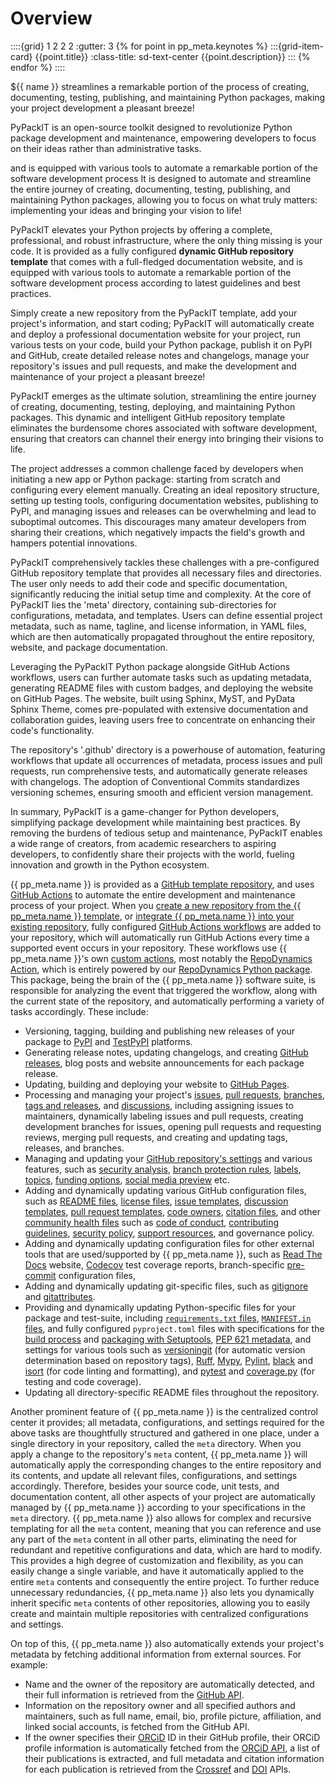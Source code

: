 # Overview


::::{grid} 1 2 2 2
:gutter: 3
{% for point in pp_meta.keynotes %}
:::{grid-item-card} {{point.title}}
:class-title: sd-text-center
{{point.description}}
:::
{% endfor %}
::::

${{ name }} streamlines a remarkable portion of the process of creating,
      documenting, testing, publishing, and maintaining Python packages,
      making your project development a pleasant breeze!

PyPackIT is an open-source toolkit designed to revolutionize Python package development and maintenance,
empowering developers to focus on their ideas rather than administrative tasks.

and is equipped with various tools to automate a remarkable portion of the software development process
It is designed to automate and streamline the entire journey of creating, documenting, testing, publishing,
and maintaining Python packages, allowing you to focus on what truly matters:
implementing your ideas and bringing your vision to life!

PyPackIT elevates your Python projects by offering a complete, professional, and robust infrastructure,
where the only thing missing is your code. It is provided as a fully configured
**dynamic GitHub repository template** that comes with a full-fledged documentation website,
and is equipped with various tools to automate a remarkable portion of the software development process
according to latest guidelines and best practices.

Simply create a new repository from the PyPackIT template, add your project's information, and start coding;
PyPackIT will automatically create and deploy a professional documentation website for your project,
run various tests on your code, build your Python package, publish it on PyPI and GitHub,
create detailed release notes and changelogs, manage your repository's issues and pull requests, and
make the development and maintenance of your project a pleasant breeze!

PyPackIT emerges as the ultimate solution, streamlining the entire journey of
creating, documenting, testing, deploying, and maintaining Python packages. This dynamic and intelligent
GitHub repository template eliminates the burdensome chores associated with software development,
ensuring that creators can channel their energy into bringing their visions to life.

The project addresses a common challenge faced by developers when initiating a new app or Python package:
starting from scratch and configuring every element manually. Creating an ideal repository structure,
setting up testing tools, configuring documentation websites, publishing to PyPI, and managing issues
and releases can be overwhelming and lead to suboptimal outcomes. This discourages many amateur developers
from sharing their creations, which negatively impacts the field's growth and hampers potential innovations.

PyPackIT comprehensively tackles these challenges with a pre-configured GitHub repository template that
provides all necessary files and directories. The user only needs to add their code and specific documentation,
significantly reducing the initial setup time and complexity. At the core of PyPackIT lies the 'meta' directory,
containing sub-directories for configurations, metadata, and templates. Users can define essential project metadata,
such as name, tagline, and license information, in YAML files, which are then automatically propagated throughout
the entire repository, website, and package documentation.

Leveraging the PyPackIT Python package alongside GitHub Actions workflows, users can further automate tasks
such as updating metadata, generating README files with custom badges, and deploying the website on
GitHub Pages. The website, built using Sphinx, MyST, and PyData Sphinx Theme, comes pre-populated with
extensive documentation and collaboration guides, leaving users free to concentrate on enhancing their
code's functionality.

The repository's '.github' directory is a powerhouse of automation, featuring workflows that update
all occurrences of metadata, process issues and pull requests, run comprehensive tests, and automatically
generate releases with changelogs. The adoption of Conventional Commits standardizes versioning schemes,
ensuring smooth and efficient version management.

In summary, PyPackIT is a game-changer for Python developers, simplifying package development while
maintaining best practices. By removing the burdens of tedious setup and maintenance, PyPackIT enables a
wide range of creators, from academic researchers to aspiring developers, to confidently share their projects
with the world, fueling innovation and growth in the Python ecosystem.




{{ pp_meta.name }} is provided as a
[GitHub template repository](https://docs.github.com/en/repositories/creating-and-managing-repositories/creating-a-template-repository),
and uses [GitHub Actions](https://github.com/features/actions)
to automate the entire development and maintenance process of your project.
When you [create a new repository from the {{ pp_meta.name }} template](../../manual/install/new-repo.md),
or [integrate {{ pp_meta.name }} into your existing repository](../../manual/install/existing-repo.md),
fully configured [GitHub Actions workflows](https://docs.github.com/en/actions/using-workflows/about-workflows)
are added to your repository,
which will automatically run GitHub Actions every time a supported event occurs in your repository.
These workflows use {{ pp_meta.name }}'s own
[custom actions](https://docs.github.com/en/actions/creating-actions/about-custom-actions),
most notably the [RepoDynamics Action](https://github.com/RepoDynamics/init),
which is entirely powered by our [RepoDynamics Python package](https://github.com/RepoDynamics/RepoDynamics).
This package, being the brain of the {{ pp_meta.name }} software suite,
is responsible for analyzing the event that triggered the workflow,
along with the current state of the repository, and automatically performing a variety of tasks accordingly.
These include:
- Versioning, tagging, building and publishing new releases of your package to
  [PyPI](https://pypi.org/) and [TestPyPI](https://test.pypi.org/) platforms.
- Generating release notes, updating changelogs, and creating
  [GitHub releases](https://docs.github.com/en/repositories/releasing-projects-on-github/about-releases),
  blog posts and website announcements for each package release.
- Updating, building and deploying your website to [GitHub Pages](https://pages.github.com/).
- Processing and managing your project's
  [issues](https://docs.github.com/en/issues/tracking-your-work-with-issues/about-issues),
  [pull requests](https://docs.github.com/en/pull-requests/collaborating-with-pull-requests/proposing-changes-to-your-work-with-pull-requests/about-pull-requests),
  [branches](https://docs.github.com/en/pull-requests/collaborating-with-pull-requests/proposing-changes-to-your-work-with-pull-requests/about-branches),
  [tags and releases](https://docs.github.com/en/repositories/releasing-projects-on-github/viewing-your-repositorys-releases-and-tags),
  and [discussions](https://docs.github.com/en/discussions/collaborating-with-your-community-using-discussions/about-discussions),
  including assigning issues to maintainers, dynamically labeling issues and pull requests,
  creating development branches for issues, opening pull requests and requesting reviews,
  merging pull requests, and creating and updating tags, releases, and branches.
- Managing and updating your [GitHub repository's settings](https://docs.github.com/en/repositories/managing-your-repositorys-settings-and-features)
  and various features, such as
  [security analysis](https://docs.github.com/en/repositories/managing-your-repositorys-settings-and-features/enabling-features-for-your-repository/managing-security-and-analysis-settings-for-your-repository),
  [branch protection rules](https://docs.github.com/en/repositories/configuring-branches-and-merges-in-your-repository/managing-protected-branches/about-protected-branches),
  [labels](https://docs.github.com/en/issues/using-labels-and-milestones-to-track-work/managing-labels),
  [topics](https://docs.github.com/en/repositories/managing-your-repositorys-settings-and-features/customizing-your-repository/classifying-your-repository-with-topics),
  [funding options](https://docs.github.com/en/repositories/managing-your-repositorys-settings-and-features/customizing-your-repository/displaying-a-sponsor-button-in-your-repository),
  [social media preview](https://docs.github.com/en/repositories/managing-your-repositorys-settings-and-features/customizing-your-repository/customizing-your-repositorys-social-media-preview) etc.
- Adding and dynamically updating various GitHub configuration files, such as
  [README files](https://docs.github.com/en/repositories/managing-your-repositorys-settings-and-features/customizing-your-repository/about-readmes),
  [license files](https://docs.github.com/en/repositories/managing-your-repositorys-settings-and-features/customizing-your-repository/licensing-a-repository),
  [issue templates](https://docs.github.com/en/communities/using-templates-to-encourage-useful-issues-and-pull-requests/about-issue-and-pull-request-templates#issue-templates),
  [discussion templates](https://docs.github.com/en/discussions/managing-discussions-for-your-community/creating-discussion-category-forms),
  [pull request templates](https://docs.github.com/en/communities/using-templates-to-encourage-useful-issues-and-pull-requests/about-issue-and-pull-request-templates#pull-request-templates),
  [code owners](https://docs.github.com/en/repositories/managing-your-repositorys-settings-and-features/customizing-your-repository/about-code-owners),
  [citation files](https://docs.github.com/en/repositories/managing-your-repositorys-settings-and-features/customizing-your-repository/about-citation-files),
  and other [community health files](https://docs.github.com/en/communities/setting-up-your-project-for-healthy-contributions/creating-a-default-community-health-file)
  such as [code of conduct](https://docs.github.com/en/communities/setting-up-your-project-for-healthy-contributions/adding-a-code-of-conduct-to-your-project),
  [contributing guidelines](https://docs.github.com/en/communities/setting-up-your-project-for-healthy-contributions/setting-guidelines-for-repository-contributors),
  [security policy](https://docs.github.com/en/code-security/getting-started/adding-a-security-policy-to-your-repository),
  [support resources](https://docs.github.com/en/communities/setting-up-your-project-for-healthy-contributions/adding-support-resources-to-your-project),
  and governance policy.
- Adding and dynamically updating configuration files for other external tools that are used/supported
  by {{ pp_meta.name }}, such as
  [Read The Docs](https://readthedocs.org/) website,
  [Codecov](https://codecov.io/) test coverage reports,
  branch-specific [pre-commit](https://pre-commit.com/) configuration files,
- Adding and dynamically updating git-specific files, such as [gitignore](https://git-scm.com/docs/gitignore)
  and [gitattributes](https://git-scm.com/docs/gitattributes).
- Providing and dynamically updating Python-specific files for your package and test-suite,
  including [`requirements.txt` files](https://pip.pypa.io/en/stable/reference/requirements-file-format/),
  [`MANIFEST.in` files](https://packaging.python.org/en/latest/guides/using-manifest-in/), and
  fully configured `pyproject.toml` files with specifications for the [build process](https://pip.pypa.io/en/stable/reference/build-system/pyproject-toml/)
  and [packaging with Setuptools](https://setuptools.pypa.io/en/latest/userguide/pyproject_config.html),
  [PEP 621 metadata](https://packaging.python.org/en/latest/specifications/declaring-project-metadata/#declaring-project-metadata),
  and settings for various tools such as
  [versioningit](https://versioningit.readthedocs.io/en/stable/)
  (for automatic version determination based on repository tags),
  [Ruff](https://docs.astral.sh/ruff/), [Mypy](https://mypy.readthedocs.io),
  [Pylint](https://pylint.readthedocs.io/), [black](https://black.readthedocs.io)
  and [isort](https://pycqa.github.io/isort/) (for code linting and formatting),
  and [pytest](https://docs.pytest.org/) and [coverage.py](https://coverage.readthedocs.io/) (for testing and code coverage).
- Updating all directory-specific README files throughout the repository.

Another prominent feature of {{ pp_meta.name }} is the centralized control center it provides;
all metadata, configurations, and settings required for the above tasks are thoughtfully structured
and gathered in one place, under a single directory in your repository, called the `meta` directory.
When you apply a change to the repository's `meta` content, {{ pp_meta.name }} will automatically
apply the corresponding changes to the entire repository and its contents, and update all relevant files,
configurations, and settings accordingly. Therefore, besides your source code, unit tests, and documentation content,
all other aspects of your project are automatically managed by {{ pp_meta.name }} according to your specifications
in the `meta` directory. {{ pp_meta.name }} also allows for complex and recursive templating for all the `meta` content,
meaning that you can reference and use any part of the `meta` content in all other parts, eliminating the need for
redundant and repetitive configurations and data, which are hard to modify.
This provides a high degree of customization and flexibility,
as you can easily change a single variable, and have it automatically applied to the entire `meta` contents
and consequently the entire project.
To further reduce unnecessary redundancies, {{ pp_meta.name }} also lets you dynamically inherit
specific `meta` contents of other repositories, allowing you to easily create and maintain
multiple repositories with centralized configurations and settings.

On top of this, {{ pp_meta.name }} also automatically extends your project's metadata
by fetching additional information from external sources.
For example:
- Name and the owner of the repository are automatically detected, and their full information
  is retrieved from the [GitHub API](https://docs.github.com/en/rest?apiVersion=2022-11-28).
- Information on the repository owner and all specified authors and maintainers,
  such as full name, email, bio, profile picture, affiliation, and linked social accounts,
  is fetched from the GitHub API.
- If the owner specifies their [ORCiD](https://orcid.org/) ID in their GitHub profile,
  their ORCiD profile information is automatically fetched from the [ORCiD API](https://info.orcid.org/documentation/features/public-api/),
  a list of their publications is extracted, and full metadata and citation information
  for each publication is retrieved from the
  [Crossref](https://www.crossref.org/documentation/retrieve-metadata/rest-api/)
  and [DOI](https://www.doi.org/the-identifier/resources/factsheets/doi-resolution-documentation) APIs.
